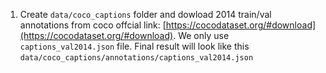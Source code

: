 1. Create `data/coco_captions` folder and dowload 2014 train/val annotations from coco offcial link: [https://cocodataset.org/#download](https://cocodataset.org/#download). We only use `captions_val2014.json` file. Final result will look like this `data/coco_captions/annotations/captions_val2014.json`